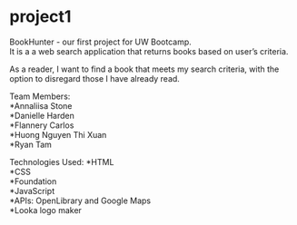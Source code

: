 # project1

BookHunter - our first project for UW Bootcamp.  
It is a a web search application that returns books based on user’s criteria. 

As a reader, I want to find a book that meets my search criteria, with the option to disregard those I have already read.

Team Members:                            
    *Annaliisa Stone  
    *Danielle Harden  
    *Flannery Carlos  
    *Huong Nguyen Thi Xuan  
    *Ryan Tam

Technologies Used:
    *HTML  
    *CSS  
    *Foundation   
    *JavaScript  
    *APIs: OpenLibrary and Google Maps  
    *Looka logo maker 

